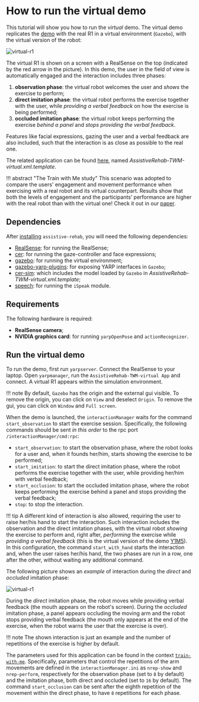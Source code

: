 # How to run the virtual demo

This tutorial will show you how to run the _virtual_ demo.
The virtual demo replicates the [demo](https://robotology.github.io/assistive-rehab/doc/mkdocs/site/main_apps/) with the real R1 in a virtual environment (`Gazebo`), with the virtual version of the robot:

![virtual-r1](https://user-images.githubusercontent.com/9716288/58802764-4104ab80-860e-11e9-868f-fce8e7708d49.png)

The virtual R1 is shown on a screen with a RealSense on the top (indicated by the red arrow in the picture).
In this demo, the user in the field of view is automatically engaged and the interaction includes three phases:

  1. **observation phase**: the virtual robot welcomes the user and _shows_ the exercise to perform;
  2. **direct imitation phase**: the virtual robot performs the exercise together with the user, while _providing a verbal feedback_ on how the exercise is being performed;
  3. **occluded imitation phase**: the virtual robot keeps performing the exercise _behind a panel_ and _stops providing the verbal feedback_.

Features like facial expressions, gazing the user and a verbal feedback are also included, such that the interaction is as close as possible to the real one.

The related application can be found [here](https://github.com/robotology/assistive-rehab/tree/master/app/scripts), named _AssistiveRehab-TWM-virtual.xml.template_.

!!! abstract "The Train with Me study"
    This scenario was adopted to compare the users' engagement and movement performance when exercising with a real robot and its virtual counterpart. Results show that both the levels of engagement and the participants’ performance are higher with the real robot than with the virtual one! Check it out in our [paper](https://link.springer.com/chapter/10.1007/978-3-030-35888-4_42).

## Dependencies

After [installing](https://robotology.github.io/assistive-rehab/doc/mkdocs/site/install/) `assistive-rehab`, you will need the following dependencies:

- [RealSense](https://github.com/IntelRealSense/librealsense): for running the RealSense;
- [cer](https://github.com/robotology/cer): for running the gaze-controller and face expressions;
- [gazebo](http://gazebosim.org/tutorials?cat=install): for running the virtual environment;
- [gazebo-yarp-plugins](https://github.com/robotology/gazebo-yarp-plugins): for exposing YARP interfaces in `Gazebo`;
- [cer-sim](https://github.com/robotology/cer-sim): which includes the model loaded by `Gazebo` in _AssistiveRehab-TWM-virtual.xml.template_;
- [speech](https://github.com/robotology/speech): for running the `iSpeak` module.

## Requirements

The following hardware is required:

- **RealSense camera**;
- **NVIDIA graphics card**: for running `yarpOpenPose` and `actionRecognizer`.

## Run the virtual demo

To run the demo, first run `yarpserver`.
Connect the RealSense to your laptop.
Open `yarpmanager`, run the `AssistiveRehab-TWM-virtual App` and connect.
A virtual R1 appears within the simulation environment.

!!! note
    By default, `Gazebo` has the origin and the external gui visible. To remove the origin, you can click on `View` and deselect `Origin`. To remove the gui, you can click on `Window` and `Full screen`.

When the demo is launched, the `interactionManager` waits for the command `start_observation` to start the exercise session. Specifically, the following commands should be sent _in this order_ to the rpc port `/interactionManager/cmd:rpc`:

- `start_observation`: to start the observation phase, where the robot looks for a user and, when it founds her/him, starts showing the exercise to be performed;
- `start_imitation`: to start the direct imitation phase, where the robot performs the exercise together with the user, while providing her/him with verbal feedback;
- `start_occlusion`: to start the occluded imitation phase, where the robot keeps performing the exercise behind a panel and stops providing the verbal feedback;
- `stop`: to stop the interaction.

!!! tip
    A different kind of interaction is also allowed, requiring the user to raise her/his hand to start the interaction. Such interaction includes the observation and the direct imitation phases, with the virtual robot _showing_ the exercise to perform and, right after, _performing_ the exercise while _providing a verbal feedback_ (this is the virtual version of the demo [Y1M5](Y1M5.md)). In this configuration, the command `start_with_hand` starts the interaction and, when the user raises her/his hand, the two phases are run in a row, one after the other, without waiting any additional command.

The following picture shows an _example_ of interaction during the _direct_ and _occluded_ imitation phase:

![virtual-r1](https://user-images.githubusercontent.com/9716288/58812028-45868f80-8621-11e9-8c06-95df4f0a4d7e.gif)


During the _direct_ imitation phase, the robot moves while providing verbal feedback (the mouth appears on the robot's screen). During the _occluded_ imitation phase, a panel appears occluding the moving arm and the robot stops providing verbal feedback (the mouth only appears at the end of the exercise, when the robot warns the user that the exercise is over).

!!! note
    The shown interaction is just an example and the number of repetitions of the exercise is higher by default.

The parameters used for this application can be found in the context [`train-with-me`](https://github.com/robotology/assistive-rehab/tree/master/app/conf/train-with-me). Specifically, parameters that control the repetitions of the arm movements are defined in the  `interactionManager.ini` as `nrep-show` and `nrep-perform`, respectively for the observation phase (set to `8` by default) and the imitation phase, both direct and occluded (set to `16` by default). The command `start_occlusion` can be sent after the eighth  repetition of the movement within the direct phase, to have `8` repetitions for each phase.
